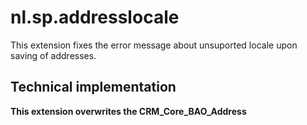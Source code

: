 # nl.sp.addresslocale

This extension fixes the error message about unsuported locale upon saving of addresses.

## Technical implementation

**This extension overwrites the CRM_Core_BAO_Address** 
